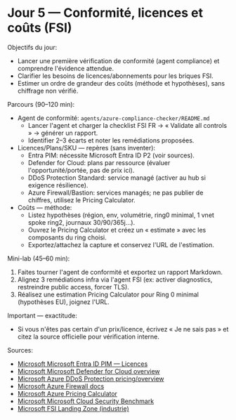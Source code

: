 # Jour 5 — Conformité, licences et coûts (FSI)

Objectifs du jour:
- Lancer une première vérification de conformité (agent compliance) et comprendre l'évidence attendue.
- Clarifier les besoins de licences/abonnements pour les briques FSI.
- Estimer un ordre de grandeur des coûts (méthode et hypothèses), sans chiffrage non vérifié.

Parcours (90–120 min):
- Agent de conformité: `agents/azure-compliance-checker/README.md`
  - Lancer l'agent et charger la checklist FSI FR → « Validate all controls » → générer un rapport.
  - Identifier 2–3 écarts et noter les remédiations proposées.
- Licences/Plans/SKU — repères (sans inventer):
  - Entra PIM: nécessite Microsoft Entra ID P2 (voir sources).
  - Defender for Cloud: plans par ressource (évaluer l'opportunité/portée, pas de prix ici).
  - DDoS Protection Standard: service managé (activer au hub si exigence résilience).
  - Azure Firewall/Bastion: services managés; ne pas publier de chiffres, utilisez le Pricing Calculator.
- Coûts — méthode:
  - Listez hypothèses (région, env, volumétrie, ring0 minimal, 1 vnet spoke ring2, journaux 30/90/365j…).
  - Ouvrez le Pricing Calculator et créez un « estimate » avec les composants du ring choisi.
  - Exportez/attachez la capture et conservez l'URL de l'estimation.

Mini-lab (45–60 min):
1) Faites tourner l'agent de conformité et exportez un rapport Markdown.
2) Alignez 3 remédiations infra via l'agent FSI (ex: activer diagnostics, restreindre public access, forcer TLS).
3) Réalisez une estimation Pricing Calculator pour Ring 0 minimal (hypothèses EU), joignez l'URL.

Important — exactitude:
- Si vous n'êtes pas certain d'un prix/licence, écrivez « Je ne sais pas » et citez la source officielle pour vérification interne.

Sources:
- [Microsoft Microsoft Entra ID PIM — Licences](https://learn.microsoft.com/entra/id-governance/licensing-fundamentals#valid-licenses-for-pim)
- [Microsoft Microsoft Defender for Cloud overview](https://learn.microsoft.com/azure/defender-for-cloud/defender-for-cloud-introduction)
- [Microsoft Azure DDoS Protection pricing/overview](https://learn.microsoft.com/azure/ddos-protection/ddos-protection-overview)
- [Microsoft Azure Firewall docs](https://learn.microsoft.com/azure/firewall/overview)
- [Microsoft Azure Pricing Calculator](https://azure.microsoft.com/pricing/calculator/)
- [Microsoft Microsoft Cloud Security Benchmark](https://learn.microsoft.com/security/benchmark/azure/overview)
- [Microsoft FSI Landing Zone (industrie)](https://learn.microsoft.com/industry/financial-services/fsi-lz)
